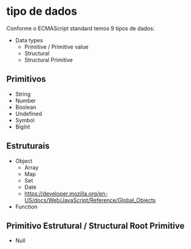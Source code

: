 # tipo de dados

Conforme o ECMAScript standard temos 9 tipos de dados:

* Data types
    * Primitive / Primitive value
    * Structural
    * Structural Primitive

## Primitivos

* String
* Number
* Boolean
* Undefined
* Symbol
* BigInt

## Estruturais

* Object
    * Array
    * Map
    * Set
    * Date
    * https://developer.mozilla.org/en-US/docs/Web/JavaScript/Reference/Global_Objects
* Function

## Primitivo Estrutural / Structural Root Primitive

* Null